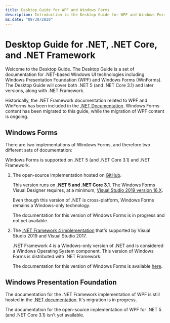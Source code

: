 ```yaml
---
title: Desktop Guide for WPF and Windows Forms
description: Introduction to the Desktop Guide for WPF and Windows Forms for both .NET 5 and .NET Framework.
ms.date: "08/30/2020"
---
```


# Desktop Guide for .NET, .NET Core, and .NET Framework

Welcome to the Desktop Guide. The Desktop Guide is a set of documentation for .NET-based Windows UI technologies including Windows Presentation Foundation (WPF) and Windows Forms (WinForms). The Desktop Guide will cover both .NET 5 (and .NET Core 3.1) and later versions, along with .NET Framework.

Historically, the .NET Framework documentation related to WPF and WinForms has been included in the [.NET Documentation](/dotnet). Windows Forms content has been migrated to this guide, while the migration of WPF content is ongoing.

## Windows Forms

There are two implementations of Windows Forms, and therefore two different sets of documentation:

Windows Forms is supported on .NET 5 (and .NET Core 3.1) and .NET Framework.

01. The open-source implementation hosted on [GitHub](https://github.com/dotnet/winforms).

    This version runs on **.NET 5 and .NET Core 3.1**. The Windows Forms Visual Designer requires, at a minimum, [Visual Studio 2019 version 16.X](https://visualstudio.microsoft.com/downloads/?utm_medium=microsoft&utm_source=docs.microsoft.com&utm_campaign=inline+link&utm_content=download+vs2019+desktopguide+winforms).

    Even though this version of .NET is cross-platform, Windows Forms remains a Windows-only technology.

    The documentation for this version of Windows Forms is in progress and not yet available.

01. The [.NET Framework 4 implementation](framework/winforms/index.md?view=netframeworkdesktop-4.8) that's supported by Visual Studio 2019 and Visual Studio 2017.

    .NET Framework 4 is a Windows-only version of .NET and is considered a Windows Operating System component. This version of Windows Forms is distributed with .NET Framework.

    The documentation for this version of Windows Forms is available [here](framework/winforms/index.md?view=netframeworkdesktop-4.8).

## Windows Presentation Foundation

The documentation for the .NET Framework implementation of WPF is still hosted in the [.NET documentation](/dotnet/framework/wpf/). It's migration is in progress.

The documentation for the open-source implementation of WPF for .NET 5 (and .NET Core 3.1) isn't yet available.
